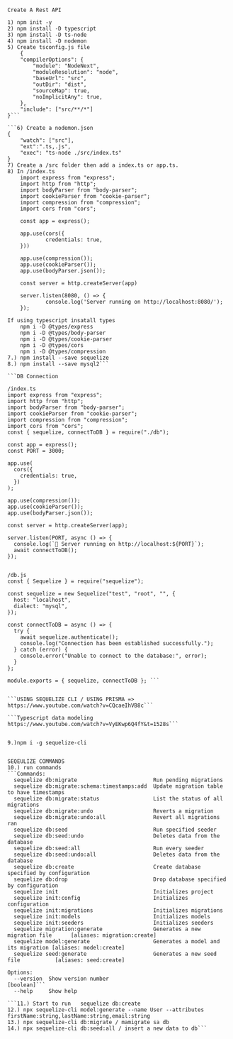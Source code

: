 ```

Create A Rest API

1) npm init -y
2) npm install -D typescript
3) npm install -D ts-node
4) npm install -D nodemon
5) Create tsconfig.js file
	{
    "compilerOptions": {
        "module": "NodeNext",
        "moduleResolution": "node",
        "baseUrl": "src",
        "outDir": "dist",
        "sourceMap": true,
        "noImplicitAny": true,
    },
    "include": ["src/**/*"]
}```

```6) Create a nodemon.json
{
    "watch": ["src"],
    "ext":".ts,.js",
    "exec": "ts-node ./src/index.ts"
}
7) Create a /src folder then add a index.ts or app.ts.
8) In /index.ts 
	import express from "express";
	import http from "http";
	import bodyParser from "body-parser";
	import cookieParser from "cookie-parser";
	import compression from "compression";
	import cors from "cors";

	const app = express();

	app.use(cors({
    		credentials: true,
	}))

	app.use(compression());
	app.use(cookieParser());
	app.use(bodyParser.json());

	const server = http.createServer(app)

	server.listen(8080, () => {
    		console.log('Server running on http://localhost:8080/');
	});

If using typescript insatall types
	npm i -D @types/express
	npm i -D @types/body-parser
	npm i -D @types/cookie-parser
	npm i -D @types/cors
	npm i -D @types/compression
7.) npm install --save sequelize
8.) npm install --save mysql2```

```DB Connection

/index.ts
import express from "express";
import http from "http";
import bodyParser from "body-parser";
import cookieParser from "cookie-parser";
import compression from "compression";
import cors from "cors";
const { sequelize, connectToDB } = require("./db");

const app = express();
const PORT = 3000;

app.use(
  cors({
    credentials: true,
  })
);

app.use(compression());
app.use(cookieParser());
app.use(bodyParser.json());

const server = http.createServer(app);

server.listen(PORT, async () => {
  console.log(`🚀 Server running on http://localhost:${PORT}`);
  await connectToDB();
});


/db.js
const { Sequelize } = require("sequelize");

const sequelize = new Sequelize("test", "root", "", {
  host: "localhost",
  dialect: "mysql",
});

const connectToDB = async () => {
  try {
    await sequelize.authenticate();
    console.log("Connection has been established successfully.");
  } catch (error) {
    console.error("Unable to connect to the database:", error);
  }
};

module.exports = { sequelize, connectToDB }; ```  


```USING SEQUELIZE CLI / USING PRISMA => https://www.youtube.com/watch?v=CQcaeIhVB8c```

```Typescript data modeling
https://www.youtube.com/watch?v=VyEKwp6Q4fY&t=1528s```


9.)npm i -g sequelize-cli


SEQEULIZE COMMANDS
10.) run commands
```Commands:
  sequelize db:migrate                        Run pending migrations
  sequelize db:migrate:schema:timestamps:add  Update migration table to have timestamps
  sequelize db:migrate:status                 List the status of all migrations
  sequelize db:migrate:undo                   Reverts a migration
  sequelize db:migrate:undo:all               Revert all migrations ran
  sequelize db:seed                           Run specified seeder
  sequelize db:seed:undo                      Deletes data from the database
  sequelize db:seed:all                       Run every seeder
  sequelize db:seed:undo:all                  Deletes data from the database
  sequelize db:create                         Create database specified by configuration
  sequelize db:drop                           Drop database specified by configuration
  sequelize init                              Initializes project
  sequelize init:config                       Initializes configuration
  sequelize init:migrations                   Initializes migrations
  sequelize init:models                       Initializes models
  sequelize init:seeders                      Initializes seeders
  sequelize migration:generate                Generates a new migration file      [aliases: migration:create]
  sequelize model:generate                    Generates a model and its migration [aliases: model:create]
  sequelize seed:generate                     Generates a new seed file           [aliases: seed:create]

Options:
  --version  Show version number                                                  [boolean]```
  --help     Show help    

```11.) Start to run   sequelize db:create  
12.) npx sequelize-cli model:generate --name User --attributes firstName:string,lastName:string,email:string
13.) npx sequelize-cli db:migrate / mamigrate sa db
14.) npx sequelize-cli db:seed:all / insert a new data to db```
